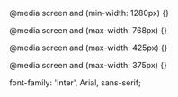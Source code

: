 
@media screen and (min-width: 1280px) {}

@media screen and (max-width: 768px) {}

@media screen and (max-width: 425px) {}

@media screen and (max-width: 375px) {}


font-family: 'Inter', Arial, sans-serif;
